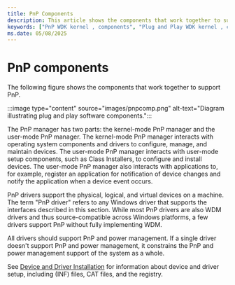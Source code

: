 ```yaml
---
title: PnP Components
description: This article shows the components that work together to support PnP.
keywords: ["PnP WDK kernel , components", "Plug and Play WDK kernel , components", "software components WDK PnP", "PnP drivers WDK kernel", "user-mode PnP manager WDK", "kernel-mode PnP manager WDK", "PnP managers WDK", "PnP components WDK user-mode"]
ms.date: 05/08/2025
---
```


# PnP components

The following figure shows the components that work together to support PnP.

:::image type="content" source="images/pnpcomp.png" alt-text="Diagram illustrating plug and play software components.":::

The PnP manager has two parts: the kernel-mode PnP manager and the user-mode PnP manager. The kernel-mode PnP manager interacts with operating system components and drivers to configure, manage, and maintain devices. The user-mode PnP manager interacts with user-mode setup components, such as Class Installers, to configure and install devices. The user-mode PnP manager also interacts with applications to, for example, register an application for notification of device changes and notify the application when a device event occurs.

PnP drivers support the physical, logical, and virtual devices on a machine. The term "PnP driver" refers to any Windows driver that supports the interfaces described in this section. While most PnP drivers are also WDM drivers and thus source-compatible across Windows platforms, a few drivers support PnP without fully implementing WDM.

All drivers should support PnP and power management. If a single driver doesn't support PnP and power management, it constrains the PnP and power management support of the system as a whole.

See [Device and Driver Installation](../install/index.md) for information about device and driver setup, including (INF) files, CAT files, and the registry.
